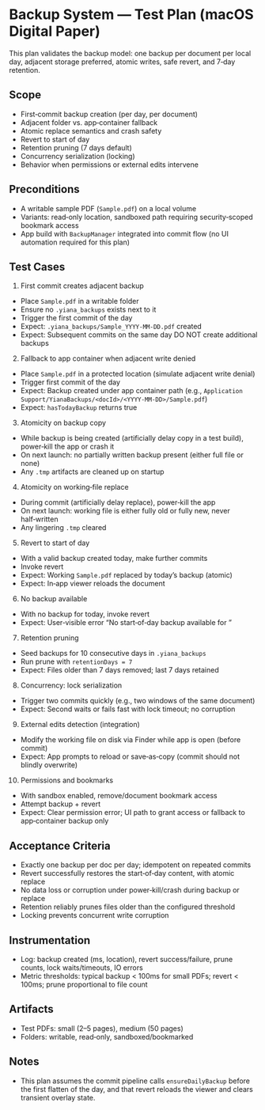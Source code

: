 # Backup System — Test Plan (macOS Digital Paper)

This plan validates the backup model: one backup per document per local day, adjacent storage preferred, atomic writes, safe revert, and 7‑day retention.

## Scope
- First‑commit backup creation (per day, per document)
- Adjacent folder vs. app‑container fallback
- Atomic replace semantics and crash safety
- Revert to start of day
- Retention pruning (7 days default)
- Concurrency serialization (locking)
- Behavior when permissions or external edits intervene

## Preconditions
- A writable sample PDF (`Sample.pdf`) on a local volume
- Variants: read‑only location, sandboxed path requiring security‑scoped bookmark access
- App build with `BackupManager` integrated into commit flow (no UI automation required for this plan)

## Test Cases

1) First commit creates adjacent backup
- Place `Sample.pdf` in a writable folder
- Ensure no `.yiana_backups` exists next to it
- Trigger the first commit of the day
- Expect: `.yiana_backups/Sample_YYYY-MM-DD.pdf` created
- Expect: Subsequent commits on the same day DO NOT create additional backups

2) Fallback to app container when adjacent write denied
- Place `Sample.pdf` in a protected location (simulate adjacent write denial)
- Trigger first commit of the day
- Expect: Backup created under app container path (e.g., `Application Support/YianaBackups/<docId>/<YYYY-MM-DD>/Sample.pdf`)
- Expect: `hasTodayBackup` returns true

3) Atomicity on backup copy
- While backup is being created (artificially delay copy in a test build), power‑kill the app or crash it
- On next launch: no partially written backup present (either full file or none)
- Any `.tmp` artifacts are cleaned up on startup

4) Atomicity on working‑file replace
- During commit (artificially delay replace), power‑kill the app
- On next launch: working file is either fully old or fully new, never half‑written
- Any lingering `.tmp` cleared

5) Revert to start of day
- With a valid backup created today, make further commits
- Invoke revert
- Expect: Working `Sample.pdf` replaced by today’s backup (atomic)
- Expect: In‑app viewer reloads the document

6) No backup available
- With no backup for today, invoke revert
- Expect: User‑visible error “No start‑of‑day backup available for <date>”

7) Retention pruning
- Seed backups for 10 consecutive days in `.yiana_backups`
- Run prune with `retentionDays = 7`
- Expect: Files older than 7 days removed; last 7 days retained

8) Concurrency: lock serialization
- Trigger two commits quickly (e.g., two windows of the same document)
- Expect: Second waits or fails fast with lock timeout; no corruption

9) External edits detection (integration)
- Modify the working file on disk via Finder while app is open (before commit)
- Expect: App prompts to reload or save‑as‑copy (commit should not blindly overwrite)

10) Permissions and bookmarks
- With sandbox enabled, remove/document bookmark access
- Attempt backup + revert
- Expect: Clear permission error; UI path to grant access or fallback to app‑container backup only

## Acceptance Criteria
- Exactly one backup per doc per day; idempotent on repeated commits
- Revert successfully restores the start‑of‑day content, with atomic replace
- No data loss or corruption under power‑kill/crash during backup or replace
- Retention reliably prunes files older than the configured threshold
- Locking prevents concurrent write corruption

## Instrumentation
- Log: backup created (ms, location), revert success/failure, prune counts, lock waits/timeouts, IO errors
- Metric thresholds: typical backup < 100ms for small PDFs; revert < 100ms; prune proportional to file count

## Artifacts
- Test PDFs: small (2–5 pages), medium (50 pages)
- Folders: writable, read‑only, sandboxed/bookmarked

## Notes
- This plan assumes the commit pipeline calls `ensureDailyBackup` before the first flatten of the day, and that revert reloads the viewer and clears transient overlay state.

